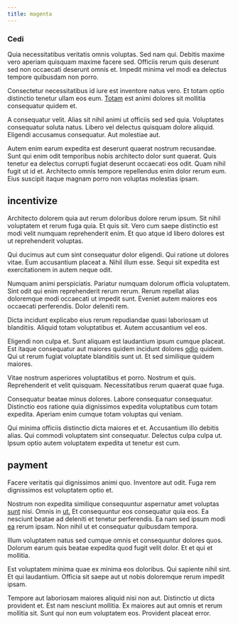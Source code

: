 ```yaml
---
title: magenta
---
```


### Cedi

Quia necessitatibus veritatis omnis voluptas. Sed nam qui. Debitis maxime vero aperiam quisquam maxime facere sed. Officiis rerum quis deserunt sed non occaecati deserunt omnis et. Impedit minima vel modi ea delectus tempore quibusdam non porro.

Consectetur necessitatibus id iure est inventore natus vero. Et totam optio distinctio tenetur ullam eos eum. [Totam](/dolore/odio/neque/repellat/system.md) est animi dolores sit mollitia consequatur quidem et.

A consequatur velit. Alias sit nihil animi ut officiis sed sed quia. Voluptates consequatur soluta natus. Libero vel delectus quisquam dolore aliquid. Eligendi accusamus consequatur. Aut molestiae aut.

Autem enim earum expedita est deserunt quaerat nostrum recusandae. Sunt qui enim odit temporibus nobis architecto dolor sunt quaerat. Quis tenetur ea delectus corrupti fugiat deserunt occaecati eos odit. Quam nihil fugit ut id et. Architecto omnis tempore repellendus enim dolor rerum eum. Eius suscipit itaque magnam porro non voluptas molestias ipsam.

## incentivize

Architecto dolorem quia aut rerum doloribus dolore rerum ipsum. Sit nihil voluptatem et rerum fuga quia. Et quis sit. Vero cum saepe distinctio est modi velit numquam reprehenderit enim. Et quo atque id libero dolores est ut reprehenderit voluptas.

Qui ducimus aut cum sint consequatur dolor eligendi. Qui ratione ut dolores vitae. Eum accusantium placeat a. Nihil illum esse. Sequi sit expedita est exercitationem in autem neque odit.

Numquam animi perspiciatis. Pariatur numquam dolorum officia voluptatem. Sint odit qui enim reprehenderit rerum rerum. Rerum repellat alias doloremque modi occaecati ut impedit sunt. Eveniet autem maiores eos occaecati perferendis. Dolor deleniti rem.

Dicta incidunt explicabo eius rerum repudiandae quasi laboriosam ut blanditiis. Aliquid totam voluptatibus et. Autem accusantium vel eos.

Eligendi non culpa et. Sunt aliquam est laudantium ipsum cumque placeat. Est itaque consequatur aut maiores quidem incidunt dolores [odio](/earum/quo/dolorem/aperiam/avon.md) quidem. Qui ut rerum fugiat voluptate blanditiis sunt ut. Et sed similique quidem maiores.

Vitae nostrum asperiores voluptatibus et porro. Nostrum et quis. Reprehenderit et velit quisquam. Necessitatibus rerum quaerat quae fuga.

Consequatur beatae minus dolores. Labore consequatur consequatur. Distinctio eos ratione quia dignissimos expedita voluptatibus cum totam expedita. Aperiam enim cumque totam voluptas qui veniam.

Qui minima officiis distinctio dicta maiores et et. Accusantium illo debitis alias. Qui commodi voluptatem sint consequatur. Delectus culpa culpa ut. Ipsum optio autem voluptatem expedita ut tenetur est cum.

## payment

Facere veritatis qui dignissimos animi quo. Inventore aut odit. Fuga rem dignissimos est voluptatem optio et.

Nostrum non expedita similique consequuntur aspernatur amet voluptas [sunt](/facere/temporibus/square_function_based.md) nisi. Omnis in [ut.](/facere/temporibus/adipisci/molestias/withdrawal.md) Et consequuntur eos consequatur quia eos. Ea nesciunt beatae ad deleniti et tenetur perferendis. Ea nam sed ipsum modi [ea](/facere/temporibus/consequatur/qui/path_crossroad_refined_soft_table.md) rerum ipsam. Non nihil ut et consequatur quibusdam tempora.

Illum voluptatem natus sed cumque omnis et consequuntur dolores quos. Dolorum earum quis beatae expedita quod fugit velit dolor. Et et qui et mollitia.

Est voluptatem minima quae ex minima eos doloribus. Qui sapiente nihil sint. Et qui laudantium. Officia sit saepe aut ut nobis doloremque rerum impedit ipsam.

Tempore aut laboriosam maiores aliquid nisi non aut. Distinctio ut dicta provident et. Est nam nesciunt mollitia. Ex maiores aut aut omnis et rerum mollitia sit. Sunt qui non eum voluptatem eos. Provident placeat error.
